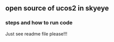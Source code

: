
## open source of ucos2 in skyeye


### steps and how to run code
Just see readme file please!!!




